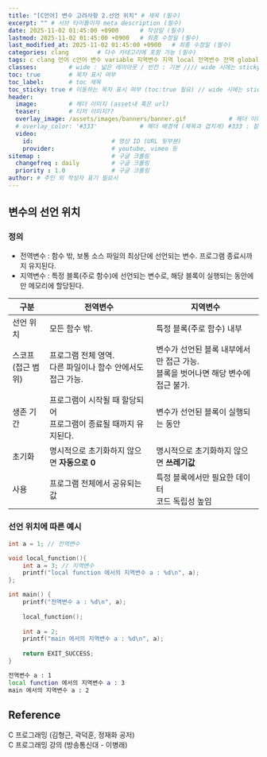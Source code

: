 ```yaml
---
title: "[C언어] 변수 고려사항 2.선언 위치" # 제목 (필수)
excerpt: "" # 서브 타이틀이자 meta description (필수)
date: 2025-11-02 01:45:00 +0900      # 작성일 (필수)
lastmod: 2025-11-02 01:45:00 +0900   # 최종 수정일 (필수)
last_modified_at: 2025-11-02 01:45:00 +0900   # 최종 수정일 (필수)
categories: clang        # 다수 카테고리에 포함 가능 (필수)
tags: c clang 언어 c언어 변수 variable 지역변수 지역 local 전역변수 전역 global                    # 태그 복수개 가능 (필수)
classes:         # wide : 넓은 레이아웃 / 빈칸 : 기본 //// wide 시에는 sticky toc 불가
toc: true        # 목차 표시 여부
toc_label:       # toc 제목
toc_sticky: true # 이동하는 목차 표시 여부 (toc:true 필요) // wide 시에는 sticky toc 불가
header: 
  image:         # 헤더 이미지 (asset내 혹은 url)
  teaser:        # 티저 이미지??
  overlay_image: /assets/images/banners/banner.gif            # 헤더 이미지 (제목과 겹치게)
  # overlay_color: '#333'            # 헤더 배경색 (제목과 겹치게) #333 : 짙은 회색 (필수)
  video:
    id:                      # 영상 ID (URL 뒷부분)
    provider:                # youtube, vimeo 등
sitemap :                    # 구글 크롤링
  changefreq : daily         # 구글 크롤링
  priority : 1.0             # 구글 크롤링
author: # 주인 외 작성자 표기 필요시
---
```

<!--postNo: 20251102_010-->


## 변수의 선언 위치  

### 정의  

- 전역변수 : 함수 밖, 보통 소스 파일의 최상단에 선언되는 변수. 프로그램 종료시까지 유지된다.  
- 지역변수 : 특정 블록(주로 함수)에 선언되는 변수로, 해당 블록이 실행되는 동안에만 메모리에 할당된다.  

| 구분             | 전역변수                                    | 지역변수                                              |
| -------------- | --------------------------------------- | ------------------------------------------------- |
| 선언 위치          | 모든 함수 밖.                                | 특정 블록(주로 함수) 내부                                   |
| 스코프<br>(접근 범위) | 프로그램 전체 영역.<br>다른 파일이나 함수 안에서도 접근 가능.   | 변수가 선언된 블록 내부에서만 접근 가능.<br>블록을 벗어나면 해당 변수에 접근 불가. |
| 생존 기간          | 프로그램이 시작될 때 할당되어<br>프로그램이 종료될 때까지 유지된다. | 변수가 선언된 블록이 실행되는 동안                               |
| 초기화            | 명시적으로 초기화하지 않으면 **자동으로 0**              | 명시적으로 초기화하지 않으면 **쓰레기값**                          |
| 사용             | 프로그램 전체에서 공유되는 값                        | 특정 블록에서만 필요한 데이터<br>코드 독립성 높임                     |

### 선언 위치에 따른 예시  

```c
int a = 1; // 전역변수

void local_function(){
	int a = 3; // 지역변수
	printf("local function 에서의 지역변수 a : %d\n", a);
};

int main() {
	printf("전역변수 a : %d\n", a);
	
	local_function();
	
	int a = 2;
	printf("main 에서의 지역변수 a : %d\n", a);
	
	return EXIT_SUCCESS;
}
```

```bash
전역변수 a : 1
local function 에서의 지역변수 a : 3
main 에서의 지역변수 a : 2
```

## Reference  

C 프로그래밍 (김형근, 곽덕훈, 정재화 공저)  
C 프로그래밍 강의 (방송통신대 - 이병래)  
